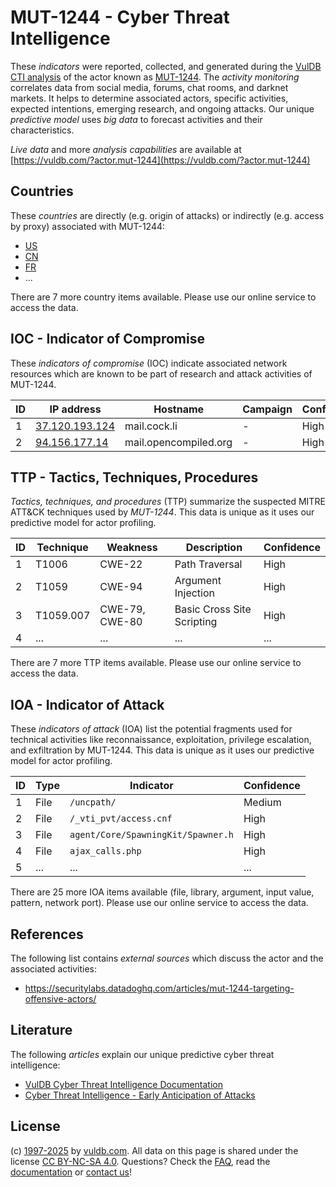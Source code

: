 # MUT-1244 - Cyber Threat Intelligence

These _indicators_ were reported, collected, and generated during the [VulDB CTI analysis](https://vuldb.com/?kb.cti) of the actor known as [MUT-1244](https://vuldb.com/?actor.mut-1244). The _activity monitoring_ correlates data from social media, forums, chat rooms, and darknet markets. It helps to determine associated actors, specific activities, expected intentions, emerging research, and ongoing attacks. Our unique _predictive model_ uses _big data_ to forecast activities and their characteristics.

_Live data_ and more _analysis capabilities_ are available at [https://vuldb.com/?actor.mut-1244](https://vuldb.com/?actor.mut-1244)

## Countries

These _countries_ are directly (e.g. origin of attacks) or indirectly (e.g. access by proxy) associated with MUT-1244:

* [US](https://vuldb.com/?country.us)
* [CN](https://vuldb.com/?country.cn)
* [FR](https://vuldb.com/?country.fr)
* ...

There are 7 more country items available. Please use our online service to access the data.

## IOC - Indicator of Compromise

These _indicators of compromise_ (IOC) indicate associated network resources which are known to be part of research and attack activities of MUT-1244.

ID | IP address | Hostname | Campaign | Confidence
-- | ---------- | -------- | -------- | ----------
1 | [37.120.193.124](https://vuldb.com/?ip.37.120.193.124) | mail.cock.li | - | High
2 | [94.156.177.14](https://vuldb.com/?ip.94.156.177.14) | mail.opencompiled.org | - | High

## TTP - Tactics, Techniques, Procedures

_Tactics, techniques, and procedures_ (TTP) summarize the suspected MITRE ATT&CK techniques used by _MUT-1244_. This data is unique as it uses our predictive model for actor profiling.

ID | Technique | Weakness | Description | Confidence
-- | --------- | -------- | ----------- | ----------
1 | T1006 | CWE-22 | Path Traversal | High
2 | T1059 | CWE-94 | Argument Injection | High
3 | T1059.007 | CWE-79, CWE-80 | Basic Cross Site Scripting | High
4 | ... | ... | ... | ...

There are 7 more TTP items available. Please use our online service to access the data.

## IOA - Indicator of Attack

These _indicators of attack_ (IOA) list the potential fragments used for technical activities like reconnaissance, exploitation, privilege escalation, and exfiltration by MUT-1244. This data is unique as it uses our predictive model for actor profiling.

ID | Type | Indicator | Confidence
-- | ---- | --------- | ----------
1 | File | `/uncpath/` | Medium
2 | File | `/_vti_pvt/access.cnf` | High
3 | File | `agent/Core/SpawningKit/Spawner.h` | High
4 | File | `ajax_calls.php` | High
5 | ... | ... | ...

There are 25 more IOA items available (file, library, argument, input value, pattern, network port). Please use our online service to access the data.

## References

The following list contains _external sources_ which discuss the actor and the associated activities:

* https://securitylabs.datadoghq.com/articles/mut-1244-targeting-offensive-actors/

## Literature

The following _articles_ explain our unique predictive cyber threat intelligence:

* [VulDB Cyber Threat Intelligence Documentation](https://vuldb.com/?kb.cti)
* [Cyber Threat Intelligence - Early Anticipation of Attacks](https://www.scip.ch/en/?labs.20201022)

## License

(c) [1997-2025](https://vuldb.com/?kb.changelog) by [vuldb.com](https://vuldb.com/?kb.about). All data on this page is shared under the license [CC BY-NC-SA 4.0](https://creativecommons.org/licenses/by-nc-sa/4.0/). Questions? Check the [FAQ](https://vuldb.com/?kb.faq), read the [documentation](https://vuldb.com/?kb) or [contact us](https://vuldb.com/?contact)!
